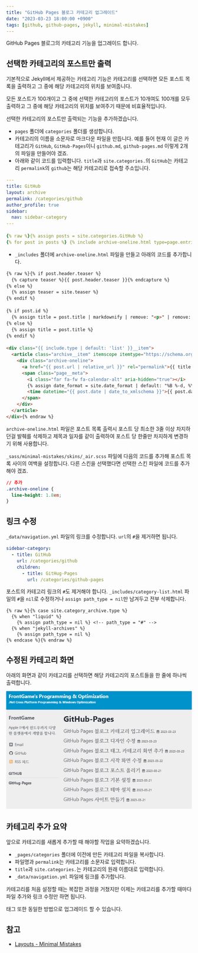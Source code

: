 ```yaml
---
title: "GitHub Pages 블로그 카테고리 업그레이드"
date: "2023-03-23 18:00:00 +0900"
tags: [github, github-pages, jekyll, minimal-mistakes]
---
```

GitHub Pages 블로그의 카테고리 기능을 업그레이드 합니다.

## 선택한 카테고리의 포스트만 출력

기본적으로 Jekyll에서 제공하는 카테고리 기능은 카테고리를 선택하면 모든 포스트 목록을 출력하고 그 중에 해당 카테고리의 위치를 보여줍니다.

모든 포스트가 100개이고 그 중에 선택한 카테고리의 포스트가 10개여도 100개를 모두 출력하고 그 중에 해당 카테고리의 위치를 보여주기 때문에 비효율적입니다.

선택한 카테고리의 포스트만 출력되는 기능을 추가하겠습니다.

- `pages` 폴더에 `categories` 폴더를 생성합니다.
- 카테고리의 이름을 소문자로 마크다운 파일을 만듭니다.
  예를 들어 현재 이 글은 카테고리가 `GitHub`, `GitHub-Pages`이니 `github.md`, `github-pages.md` 이렇게 2개의 파일을 만들어야 겠죠.
- 아래와 같이 코드를 입력합니다. `title`과 `site.categories.`의 `GitHub`는 카테고리 `permalink`의 `github`는 해당 카테고리로 접속할 주소입니다.

```yml
---
title: GitHub
layout: archive
permalink: /categories/github
author_profile: true
sidebar:
  nav: sidebar-category
---

{% raw %}{% assign posts = site.categories.GitHub %}
{% for post in posts %} {% include archive-oneline.html type=page.entries_layout %} {% endfor %}{% endraw %}
```

- `_includes` 폴더에 `archive-oneline.html` 파일을 만들고 아래의 코드를 추가합니다.

```html
{% raw %}{% if post.header.teaser %}
  {% capture teaser %}{{ post.header.teaser }}{% endcapture %}
{% else %}
  {% assign teaser = site.teaser %}
{% endif %}

{% if post.id %}
  {% assign title = post.title | markdownify | remove: "<p>" | remove: "</p>" %}
{% else %}
  {% assign title = post.title %}
{% endif %}

<div class="{{ include.type | default: 'list' }}__item">
  <article class="archive__item" itemscope itemtype="https://schema.org/CreativeWork">
    <div class="archive-oneline">
      <a href="{{ post.url | relative_url }}" rel="permalink">{{ title }}</a>
      <span class="page__meta">
        <i class="far fa-fw fa-calendar-alt" aria-hidden="true"></i>
        {% assign date_format = site.date_format | default: "%B %-d, %Y" %}
        <time datetime="{{ post.date | date_to_xmlschema }}">{{ post.date | date: date_format }}</time>
      </span>
    </div>
  </article>
</div>{% endraw %}
```
`archive-oneline.html` 파일은 포스트 목록 출력시 포스트 당 최소한 3줄 이상 차지하던걸 발췌를 삭제하고 제목과 일자를 같이 출력하여 포스트 당 한줄만 차지하게 변경하기 위해 사용합니다.

`_sass/minimal-mistakes/skins/_air.scss` 파일에 다음의 코드를 추가해 포스트 목록 사이의 여백을 설정합니다. 다른 스킨을 선택했다면 선택한 스킨 파일에 코드를 추가해야 겠죠.

```css
// 추가
.archive-oneline {
  line-height: 1.8em;
}
```

## 링크 수정

`_data/navigation.yml` 파일의 링크를 수정합니다. `url`의 `#`을 제거하면 됩니다.

```yml
sidebar-category:
  - title: GitHub
    url: /categories/github
    children:
      - title: GitHug-Pages
        url: /categories/github-pages
```

포스트의 카테고리 링크의 `#`도 제거해야 합니다. `_includes/category-list.html` 파일의 `#`을 `nil`로 수정하거나 `assign path_type = nil`만 남겨두고 전부 삭제합니다.

```liquid
{% raw %}{% case site.category_archive.type %}
  {% when "liquid" %}
    {% assign path_type = nil %} <!-- path_type = "#" -->
  {% when "jekyll-archives" %}
    {% assign path_type = nil %}
{% endcase %}{% endraw %}
```

## 수정된 카테고리 화면

아래의 화면과 같이 카테고리를 선택하면 해당 카테고리의 포스트들을 한 줄에 하나씩 출력합니다.

![](/assets/images/github-pages-category-posts.png)

## 카테고리 추가 요약

앞으로 카테고리를 새롭게 추가할 때 해야할 작업을 요약하겠습니다.

- `_pages/categories` 폴더에 이전에 만든 카테고리 파일을 복사합니다.
- 파일명과 `permalink`는 카테고리를 소문자로 입력합니다.
- `title`과 `site.categories.`는 카테고리의 원래 이름대로 입력합니다.
- `_data/navigation.yml` 파일에 링크를 추가합니다.

카테고리를 처음 설정할 때는 복잡한 과정을 거쳤지만 이제는 카테고리를 추가할 때마다 파일 추가와 링크 수정만 하면 됩니다.

태그 또한 동일한 방법으로 업그레이드 할 수 있습니다.

## 참고

- [Layouts - Minimal Mistakes](https://mmistakes.github.io/minimal-mistakes/docs/layouts/#archive-layout)